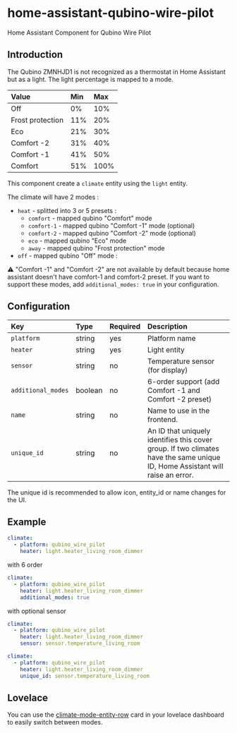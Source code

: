 # home-assistant-qubino-wire-pilot

Home Assistant Component for Qubino Wire Pilot

## Introduction

The Qubino ZMNHJD1 is not recognized as a thermostat in Home Assistant but as a light.
The light percentage is mapped to a mode.

| Value            | Min | Max  |
| :--------------- | :-- | :--- |
| Off              | 0%  | 10%  |
| Frost protection | 11% | 20%  |
| Eco              | 21% | 30%  |
| Comfort -2       | 31% | 40%  |
| Comfort -1       | 41% | 50%  |
| Comfort          | 51% | 100% |

This component create a `climate` entity using the `light` entity.

The climate will have 2 modes :

- `heat` - splitted into 3 or 5 presets :
  - `comfort` - mapped qubino "Comfort" mode
  - `comfort-1` - mapped qubino "Comfort -1" mode (optional)
  - `comfort-2` - mapped qubino "Comfort -2" mode (optional)
  - `eco` - mapped qubino "Eco" mode
  - `away` - mapped qubino "Frost protection" mode
- `off` - mapped qubino "Off" mode :

:warning: "Comfort -1" and "Comfort -2" are not available by default because home assistant doesn't have comfort-1 and comfort-2 preset. If you want to support these modes, add `additional_modes: true` in your configuration.

## Configuration

| Key                | Type    | Required | Description                                                                                                                 |
| :----------------- | :------ | :------- | :-------------------------------------------------------------------------------------------------------------------------- |
| `platform`         | string  | yes      | Platform name                                                                                                               |
| `heater`           | string  | yes      | Light entity                                                                                                                |
| `sensor`           | string  | no       | Temperature sensor (for display)                                                                                            |
| `additional_modes` | boolean | no       | 6-order support (add Comfort -1 and Comfort -2 preset)                                                                      |
| `name`             | string  | no       | Name to use in the frontend.                                                                                                |
| `unique_id`        | string  | no       | An ID that uniquely identifies this cover group. If two climates have the same unique ID, Home Assistant will raise an error. |

The unique id is recommended to allow icon, entity_id or name changes for the UI. 

## Example

```yaml
climate:
  - platform: qubino_wire_pilot
    heater: light.heater_living_room_dimmer
```

with 6 order

```yaml
climate:
  - platform: qubino_wire_pilot
    heater: light.heater_living_room_dimmer
    additional_modes: true
```

with optional sensor

```yaml
climate:
  - platform: qubino_wire_pilot
    heater: light.heater_living_room_dimmer
    sensor: sensor.temperature_living_room
```

```yaml
climate:
  - platform: qubino_wire_pilot
    heater: light.heater_living_room_dimmer
    unique_id: sensor.temperature_living_room
```

## Lovelace

You can use the [climate-mode-entity-row](https://github.com/piitaya/lovelace-climate-mode-entity-row) card in your lovelace dashboard to easily switch between modes.
